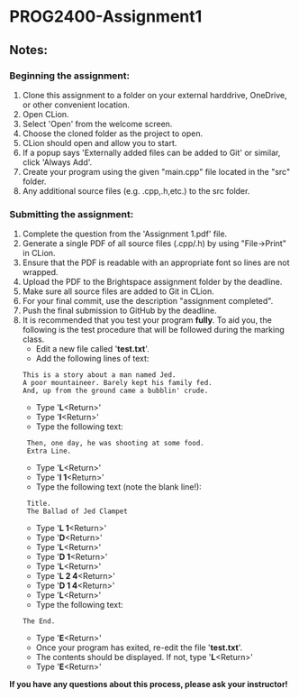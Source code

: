 # PROG2400-Assignment1

## Notes:

### Beginning the assignment:

1) Clone this assignment to a folder on your external harddrive, OneDrive, or other convenient location.
2) Open CLion.
3) Select 'Open' from the welcome screen.
4) Choose the cloned folder as the project to open.
5) CLion should open and allow you to start.
6) If a popup says 'Externally added files can be added to Git' or similar, click 'Always Add'.
7) Create your program using the given "main.cpp" file located in the "src" folder.
8) Any additional source files (e.g. .cpp,.h,etc.) to the src folder.

### Submitting the assignment:

1) Complete the question from the 'Assignment 1.pdf' file.
2) Generate a single PDF of all source files (.cpp/.h) by using "File->Print" in CLion.
3) Ensure that the PDF is readable with an appropriate font so lines are not wrapped.
4) Upload the PDF to the Brightspace assignment folder by the deadline.
5) Make sure all source files are added to Git in CLion.
6) For your final commit, use the description "assignment completed".
7) Push the final submission to GitHub by the deadline.
8) It is recommended that you test your program **fully**. To aid you, the following is the test procedure that will be followed during the marking class.  
   * Edit a new file called '__test.txt__'.  
   * Add the following lines of text:
    ```text
    This is a story about a man named Jed.
    A poor mountaineer. Barely kept his family fed.
    And, up from the ground came a bubblin' crude.
    ```
   * Type '__L__&lt;Return&gt;' 
   * Type '__I__&lt;Return&gt;'  
   * Type the following text:
   ```text
    Then, one day, he was shooting at some food.
    Extra Line.
    ```
    * Type '__L__&lt;Return&gt;'
    * Type '__I 1__&lt;Return&gt;'
    * Type the following text (note the blank line!):
   ```text
    Title.
    The Ballad of Jed Clampet
   
    ```
    * Type '__L 1__&lt;Return&gt;'  
    * Type '__D__&lt;Return&gt;'  
    * Type '__L__&lt;Return&gt;'  
    * Type '__D 1__&lt;Return&gt;'  
    * Type '__L__&lt;Return&gt;'  
    * Type '__L 2 4__&lt;Return&gt;'
    * Type '__D 1 4__&lt;Return&gt;'
    * Type '__L__&lt;Return&gt;'
    * Type the following text:
    ```text
    The End.
    ```
    * Type '__E__&lt;Return&gt;'
    * Once your program has exited, re-edit the file '__test.txt__'.
    * The contents should be displayed. If not, type '__L__&lt;Return&gt;'
    * Type '__E__&lt;Return&gt;'
    
**If you have any questions about this process, please ask your instructor!**
